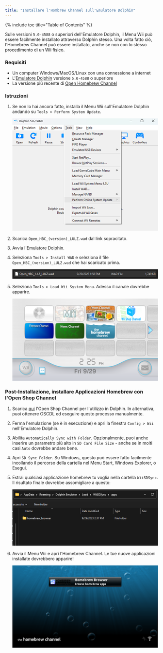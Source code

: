 ```yaml
---
title: "Installare l'Hombrew Channel sull'Emulatore Dolphin"
---
```


{% include toc title="Table of Contents" %}

Sulle versioni `5.0-4588` o superiori dell'Emulatore Dolphin, il Menu Wii può essere facilmente installato attraverso Dolphin stesso. Una volta fatto ciò, l'Homebrew Channel può essere installato, anche se non con lo stesso procedimento di un Wii fisico.

### Requisiti

* Un computer Windows/MacOS/Linux con una connessione a internet
* L'[Emulatore Dolphin](https://dolphin-emu.org/download/) versione `5.0-4588` o superiore
* La versione più recente di [Open Homebrew Channel](https://github.com/Wii-Mini-Hacking/hbc/releases)

### Istruzioni

1. Se non lo hai ancora fatto, installa il Menu Wii sull'Emulatore Dolphin andando su `Tools > Perform System Update`.

    ![](/images/homebrew-dolphin/system-update.png)

1. Scarica `Open_HBC_(version)_LULZ.wad` dal link sopracitato.
1. Avvia l'Emulatore Dolphin.
1. Seleziona `Tools > Install WAD` e seleziona il file `Open_HBC_(version)_LULZ.wad` che hai scaricato prima.

    ![](/images/homebrew-dolphin/ohbc-file.png)

1. Seleziona `Tools > Load Wii System Menu`. Adesso il canale dovrebbe apparire.

    ![](/images/homebrew-dolphin/hbc-installed.png)

### Post-Installazione, installare Applicazioni Homebrew con l'Open Shop Channel

1. Scarica [qui](https://oscwii.org/library/app/homebrew_browser) l'Open Shop Channel per l'utilizzo in Dolphin. In alternativa, puoi ottenere OSCDL ed eseguire questo processo manualmente.
1. Ferma l'emulazione (se è in esecuzione) e apri la finestra `Config > Wii` nell'Emulatore Dolphin.
1. Abilita `Automatically Sync with Folder`. Opzionalmente, puoi anche inserire un parametro più alto in `SD Card File Size` - anche se in molti casi `Auto` dovrebbe andare bene.
1. Apri `SD Sync Folder`. Su Windows, questo può essere fatto facilmente incollando il percorso della cartella nel Menu Start, Windows Explorer, o Esegui.
1. Estrai qualsiasi applicazione homebrew tu voglia nella cartella `WiiSDSync`. Il risultato finale dovrebbe assomigliare a questo:

    ![](/images/homebrew-dolphin/apps-folder.png)

1. Avvia il Menu Wii e apri l'Homebrew Channel. Le tue nuove applicazioni installate dovrebbero apparire!

    ![](/images/homebrew-dolphin/hbc-apps.png)
